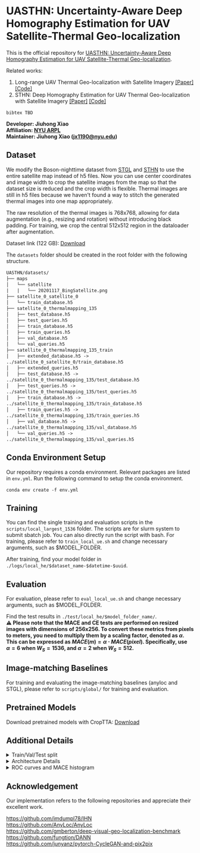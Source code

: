 # UASTHN: Uncertainty-Aware Deep Homography Estimation for UAV Satellite-Thermal Geo-localization

This is the official repository for [UASTHN: Uncertainty-Aware Deep Homography Estimation for UAV Satellite-Thermal Geo-localization]().

Related works:  
1. Long-range UAV Thermal Geo-localization with Satellite Imagery [[Paper]](https://arxiv.org/abs/2306.02994) [[Code]](https://github.com/arplaboratory/satellite-thermal-geo-localization)
2. STHN: Deep Homography Estimation for UAV Thermal Geo-localization with Satellite Imagery [[Paper]](https://arxiv.org/abs/2405.20470) [[Code]](https://github.com/arplaboratory/STHN)


```
bibtex TBD
```
**Developer: Jiuhong Xiao<br />
Affiliation: [NYU ARPL](https://wp.nyu.edu/arpl/)<br />
Maintainer: Jiuhong Xiao (jx1190@nyu.edu)<br />**

## Dataset
We modify the Boson-nighttime dataset from [STGL](https://github.com/arplaboratory/satellite-thermal-geo-localization/tree/main) and [STHN](https://github.com/arplaboratory/STHN) to use the entire satellite map instead of h5 files. Now you can use center coordinates and image width to crop the satellite images from the map so that the dataset size is reduced and the crop width is flexible. Thermal images are still in h5 files because we haven't found a way to stitch the generated thermal images into one map appropriately.

The raw resolution of the thermal images is 768x768, allowing for data augmentation (e.g., resizing and rotation) without introducing black padding. For training, we crop the central 512x512 region in the dataloader after augmentation.

Dataset link (122 GB): [Download](https://drive.google.com/drive/folders/1edQ8ZMXZJHjXe3qDR4Y9m4FxRbGsTz0Q)

The ``datasets`` folder should be created in the root folder with the following structure.

```
UASTHN/datasets/
├── maps
│   └── satellite
|   |   └── 20201117_BingSatellite.png
├── satellite_0_satellite_0
│   └── train_database.h5
├── satellite_0_thermalmapping_135
│   ├── test_database.h5
│   ├── test_queries.h5
│   ├── train_database.h5
│   ├── train_queries.h5
│   ├── val_database.h5
│   └── val_queries.h5
├── satellite_0_thermalmapping_135_train
│   ├── extended_database.h5 -> ../satellite_0_satellite_0/train_database.h5
│   ├── extended_queries.h5
│   ├── test_database.h5 -> ../satellite_0_thermalmapping_135/test_database.h5
│   ├── test_queries.h5 -> ../satellite_0_thermalmapping_135/test_queries.h5
│   ├── train_database.h5 -> ../satellite_0_thermalmapping_135/train_database.h5
│   ├── train_queries.h5 -> ../satellite_0_thermalmapping_135/train_queries.h5
│   ├── val_database.h5 -> ../satellite_0_thermalmapping_135/val_database.h5
│   └── val_queries.h5 -> ../satellite_0_thermalmapping_135/val_queries.h5
```

## Conda Environment Setup
Our repository requires a conda environment. Relevant packages are listed in ``env.yml``. Run the following command to setup the conda environment.
```
conda env create -f env.yml
```

## Training
You can find the single training and evaluation scripts in the ``scripts/local_largest_1536`` folder. The scripts are for slurm system to submit sbatch job. You can also directly run the script with bash.
For training, please refer to ``train_local_ue.sh`` and change necessary arguments, such as $MODEL_FOLDER.

After training, find your model folder in ``./logs/local_he/$dataset_name-$datetime-$uuid``.

## Evaluation
For evaluation, please refer to ``eval_local_ue.sh`` and change necessary arguments, such as $MODEL_FOLDER.

Find the test results in ``./test/local_he/$model_folder_name/``.  
**:warning: Please note that the MACE and CE tests are performed on resized images with dimensions of 256x256. To convert these metrics from pixels to meters, you need to multiply them by a scaling factor, denoted as $\alpha$. This can be expressed as $MACE(m) = \alpha \cdot MACE(pixel)$. Specifically, use $\alpha = 6$ when $W_S = 1536$, and $\alpha = 2$ when $W_S = 512$.**

## Image-matching Baselines
For training and evaluating the image-matching baselines (anyloc and STGL), please refer to ``scripts/global/`` for training and evaluation.

## Pretrained Models
Download pretrained models with CropTTA: [Download](https://drive.google.com/drive/folders/1cEH8vXzt0TMrJ6_SVaJwv4GxWYdWduZw?usp=sharing)

## Additional Details
<details>
  <summary>Train/Val/Test split</summary>
  Below is the visualization of the train-validation-test regions. The dataset includes thermal maps from six flights: three flights (conducted at 9 PM, 12 AM, and 2 AM) cover the upper region, and the other three flights (conducted at 10 PM, 1 AM, and 3 AM) cover the lower region. The lower region is further divided into training and validation subsets. The synthesized thermal images span a larger area (23,744m x 9,088m) but exclude the test region to assess generalization performance properly.
  
  ![image](https://github.com/arplaboratory/STHN/assets/29690116/8e833ba9-644e-4446-b951-7b17a5e4316b)
  
</details>
<details>
  <summary>Architecture Details</summary>
  The feature extractor consists of multiple residual blocks with multi-layer CNN and instance normalization:  
  https://github.com/arplaboratory/STHN/blob/0ad04d7fb19ba369d24184cda80941640c618631/local_pipeline/extractor.py#L177
  The iterative updater is a multi-layer CNN with group normalization:  
  https://github.com/arplaboratory/STHN/blob/eed553fb45756ce5ea35418db77383732c444c42/local_pipeline/update.py#L299  
  The TGM is using the Pix2Pix paradigm:
  https://github.com/arplaboratory/STHN/blob/eed553fb45756ce5ea35418db77383732c444c42/global_pipeline/model/network.py#L273
  
</details>

<details>
  <summary>ROC curves and MACE histogram</summary>
  Here are the ROC curve and MACE histogram for different values of $D_C$. These results indicate that our uncertainty estimation method performs well when $D_C$ is large, and the model exhibits a long-tail error distribution.
  
  <img src="https://github.com/arplaboratory/UASTHN/blob/master/assets/grid_random_5_10_roc.png" width=40% height=40%><img src="https://github.com/arplaboratory/UASTHN/blob/master/assets/grid_random_5_10_hist.png" width=40% height=40%>
  
</details>

## Acknowledgement
Our implementation refers to the following repositories and appreciate their excellent work.

https://github.com/imdumpl78/IHN  
https://github.com/AnyLoc/AnyLoc  
https://github.com/gmberton/deep-visual-geo-localization-benchmark  
https://github.com/fungtion/DANN  
https://github.com/junyanz/pytorch-CycleGAN-and-pix2pix
